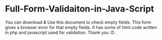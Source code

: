 # Full-Form-Validaiton-in-Java-Script
You can download & Use this document to check empty fields. This form gives a browser error for that empty fields. It has some of html code written in php and javascript used for validation.
Thank you :D .

